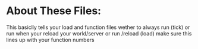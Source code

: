 # About These Files:
This basiclly tells your load and function files wether to always run (tick) or run when your reload your world/server or run /reload (load) make sure this lines up with your function numbers

